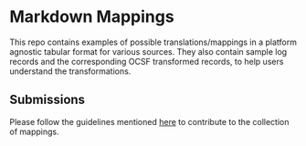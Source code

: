# Markdown Mappings
This repo contains examples of possible translations/mappings in a platform agnostic tabular format for various sources. They also contain sample log records and the corresponding OCSF transformed records, to help users understand the transformations.

## Submissions
Please follow the guidelines mentioned [here](https://github.com/ocsf/examples?tab=readme-ov-file#sample-mappings) to contribute to the collection of mappings. 
